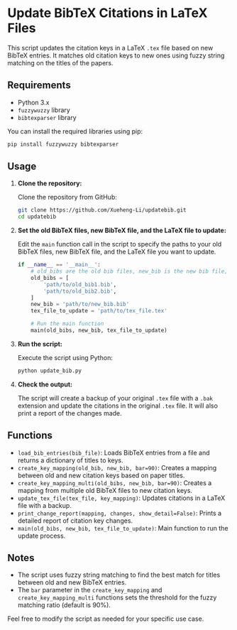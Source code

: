 # Update BibTeX Citations in LaTeX Files

This script updates the citation keys in a LaTeX `.tex` file based on new BibTeX entries. It matches old citation keys to new ones using fuzzy string matching on the titles of the papers.

## Requirements

- Python 3.x
- `fuzzywuzzy` library
- `bibtexparser` library

You can install the required libraries using pip:

```sh
pip install fuzzywuzzy bibtexparser
```

## Usage

1. **Clone the repository:**

   Clone the repository from GitHub:

   ```sh
   git clone https://github.com/Xueheng-Li/updatebib.git
   cd updatebib
   ```

2. **Set the old BibTeX files, new BibTeX file, and the LaTeX file to update:**

   Edit the `main` function call in the script to specify the paths to your old BibTeX files, new BibTeX file, and the LaTeX file you want to update.

   ```python
   if __name__ == '__main__':
       # old_bibs are the old bib files, new_bib is the new bib file, and tex_file_to_update is the tex file to update
       old_bibs = [
           'path/to/old_bib1.bib',
           'path/to/old_bib2.bib',
       ]
       new_bib = 'path/to/new_bib.bib'
       tex_file_to_update = 'path/to/tex_file.tex'

       # Run the main function
       main(old_bibs, new_bib, tex_file_to_update)
   ```

3. **Run the script:**

   Execute the script using Python:

   ```sh
   python update_bib.py
   ```

4. **Check the output:**

   The script will create a backup of your original `.tex` file with a `.bak` extension and update the citations in the original `.tex` file. It will also print a report of the changes made.

## Functions

- `load_bib_entries(bib_file)`: Loads BibTeX entries from a file and returns a dictionary of titles to keys.
- `create_key_mapping(old_bib, new_bib, bar=90)`: Creates a mapping between old and new citation keys based on paper titles.
- `create_key_mapping_multi(old_bibs, new_bib, bar=90)`: Creates a mapping from multiple old BibTeX files to new citation keys.
- `update_tex_file(tex_file, key_mapping)`: Updates citations in a LaTeX file with a backup.
- `print_change_report(mapping, changes, show_detail=False)`: Prints a detailed report of citation key changes.
- `main(old_bibs, new_bib, tex_file_to_update)`: Main function to run the update process.

## Notes

- The script uses fuzzy string matching to find the best match for titles between old and new BibTeX entries.
- The `bar` parameter in the `create_key_mapping` and `create_key_mapping_multi` functions sets the threshold for the fuzzy matching ratio (default is 90%).

Feel free to modify the script as needed for your specific use case.
